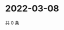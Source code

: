 # 2022-03-08

共 0 条

<!-- BEGIN WEIBO -->
<!-- 最后更新时间 Tue Mar 08 2022 06:01:10 GMT+0800 (China Standard Time) -->

<!-- END WEIBO -->
